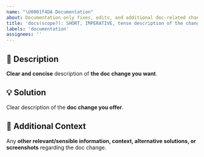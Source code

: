 ```yaml
---
name: "\U0001f4DA Documentation"
about: Documentation only fixes, edits, and additional doc-related changes.
title: 'docs(scope?): SHORT, IMPERATIVE, tense description of the change'
labels: 'documentation'
assignees: ''
---
```

<!-- **********************************************************************************************
Hey! 🍻

Please search open and closed doc change requests before submitting a new doc change request.
Existing doc change requests may present your particular change or similar enough
to contribute to that, thus simplify and make the doc change request more clear.
*********************************************************************************************** -->

🚀 Description
---------------------------------------------------------------------------------------------------

**Clear and concise** description of **the doc change you want**.

💡 Solution
---------------------------------------------------------------------------------------------------

Clear description of the **doc change you offer**.

💬 Additional Context
---------------------------------------------------------------------------------------------------

Any **other relevant/sensible information, context, alternative solutions, or screenshots** regarding the doc change.
